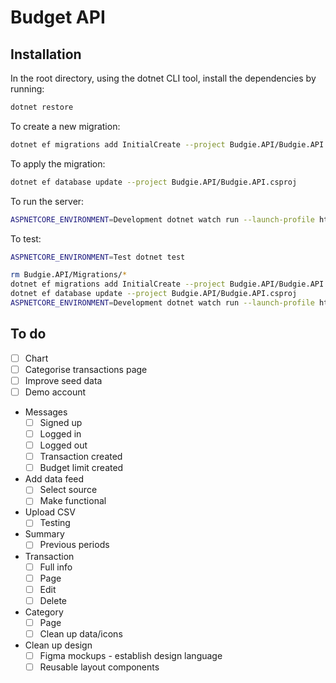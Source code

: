 # Budget API

## Installation

In the root directory, using the dotnet CLI tool, install the dependencies by running:

```bash
dotnet restore
```

To create a new migration:

```bash
dotnet ef migrations add InitialCreate --project Budgie.API/Budgie.API.csproj
```

To apply the migration:

```bash
dotnet ef database update --project Budgie.API/Budgie.API.csproj
```

To run the server:

```bash
ASPNETCORE_ENVIRONMENT=Development dotnet watch run --launch-profile https --project Budgie.API/Budgie.API.csproj
```

To test:

```bash
ASPNETCORE_ENVIRONMENT=Test dotnet test
```

```bash
rm Budgie.API/Migrations/*
dotnet ef migrations add InitialCreate --project Budgie.API/Budgie.API.csproj
dotnet ef database update --project Budgie.API/Budgie.API.csproj
ASPNETCORE_ENVIRONMENT=Development dotnet watch run --launch-profile https --project Budgie.API/Budgie.API.csproj
```

## To do

- [ ] Chart
- [ ] Categorise transactions page
- [ ] Improve seed data
- [ ] Demo account
- Messages
  - [ ] Signed up
  - [ ] Logged in
  - [ ] Logged out
  - [ ] Transaction created
  - [ ] Budget limit created
- Add data feed
  - [ ] Select source
  - [ ] Make functional
- Upload CSV
  - [ ] Testing
- Summary
  - [ ] Previous periods
- Transaction
  - [ ] Full info
  - [ ] Page
  - [ ] Edit
  - [ ] Delete
- Category
  - [ ] Page
  - [ ] Clean up data/icons
- Clean up design
  - [ ] Figma mockups - establish design language
  - [ ] Reusable layout components
